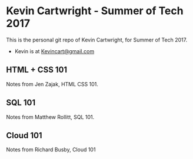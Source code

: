 # Kevin Cartwright - Summer of Tech 2017
This is the personal git repo of Kevin Cartwright, for Summer of Tech 2017.

- Kevin is at Kevincart@gmail.com

## HTML + CSS 101
Notes from Jen Zajak, HTML CSS 101.

## SQL 101
Notes from Matthew Rollitt, SQL 101.

## Cloud 101
Notes from Richard Busby, Cloud 101

